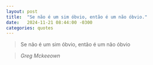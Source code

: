 ```yaml
---
layout: post
title:  "Se não é um sim óbvio, então é um não óbvio."
date:   2024-11-21 08:44:00 -0300
categories: quotes
---
```

>Se não é um sim óbvio, então é um não óbvio

>*Greg Mckeeown*
